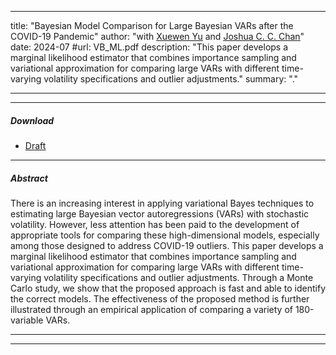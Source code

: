 
---
title: "Bayesian Model Comparison for Large Bayesian VARs after the COVID-19 Pandemic"
author: "with [<u>Xuewen Yu</u>]([https://joshuachan.org/](https://xuewentony.github.io/xuewenyu.github.io/)) and [<u>Joshua C. C. Chan</u>](https://joshuachan.org/)"
date: 2024-07
#url: VB_ML.pdf
description: "This paper develops a marginal likelihood estimator that combines importance sampling and variational approximation for comparing large VARs with different time-varying volatility specifications and outlier adjustments."
summary: "."

---

---

[//]: # ()

##### Download

[//]: # ()

+ [Draft](VB_ML.pdf)

[//]: # (+ [Online appendix]&#40;appendix2.pdf&#41;)


---

##### Abstract

There is an increasing interest in applying variational Bayes techniques to estimating large Bayesian vector autoregressions (VARs) with stochastic volatility. However, less attention has been paid to the development of appropriate tools for comparing these high-dimensional models, especially among those designed to address COVID-19 outliers. This paper develops a marginal likelihood estimator that combines importance sampling and variational approximation for comparing large VARs with different time-varying volatility specifications and outlier adjustments. Through a Monte Carlo study, we show that the proposed approach is fast and able to identify the correct models. The effectiveness of the proposed method is further illustrated through an empirical application of comparing a variety of 180-variable VARs.

---


---
